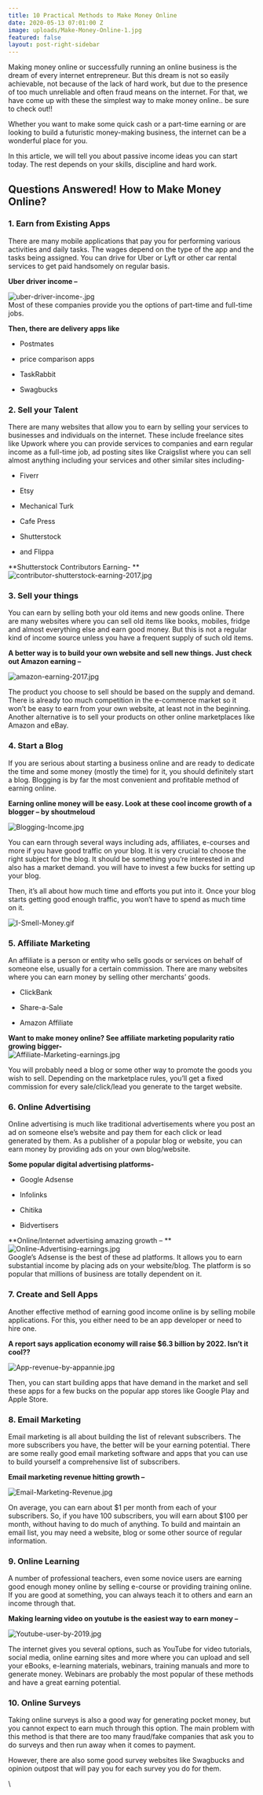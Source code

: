 ```yaml
---
title: 10 Practical Methods to Make Money Online
date: 2020-05-13 07:01:00 Z
image: uploads/Make-Money-Online-1.jpg
featured: false
layout: post-right-sidebar
---
```


Making money online or successfully running an online business is the dream of every internet entrepreneur. But this dream is not so easily achievable, not because of the lack of hard work, but due to the presence of too much unreliable and often fraud means on the internet. For that, we have come up with these the simplest way to make money online.. be sure to check out!!

Whether you want to make some quick cash or a part-time earning or are looking to build a futuristic money-making business, the internet can be a wonderful place for you.

In this article, we will tell you about passive income ideas you can start today. The rest depends on your skills, discipline and hard work.

## Questions Answered! How to Make Money Online?

### 1. Earn from Existing Apps

There are many mobile applications that pay you for performing various activities and daily tasks. The wages depend on the type of the app and the tasks being assigned. You can drive for Uber or Lyft or other car rental services to get paid handsomely on regular basis.

**Uber driver income –**

![uber-driver-income-.jpg](/uploads/uber-driver-income-.jpg)\
Most of these companies provide you the options of part-time and full-time jobs.

**Then, there are delivery apps like**

* Postmates

* price comparison apps

* TaskRabbit

* Swagbucks

### 2. Sell your Talent

There are many websites that allow you to earn by selling your services to businesses and individuals on the internet. These include freelance sites like Upwork where you can provide services to companies and earn regular income as a full-time job, ad posting sites like Craigslist where you can sell almost anything including your services and other similar sites including-

* Fiverr

* Etsy

* Mechanical Turk

* Cafe Press

* Shutterstock

* and Flippa

**Shutterstock Contributors Earning- **\
![contributor-shutterstock-earning-2017.jpg](/uploads/contributor-shutterstock-earning-2017.jpg)

### 3. Sell your things

You can earn by selling both your old items and new goods online. There are many websites where you can sell old items like books, mobiles, fridge and almost everything else and earn good money. But this is not a regular kind of income source unless you have a frequent supply of such old items.

**A better way is to build your own website and sell new things. Just check out Amazon earning –**

![amazon-earning-2017.jpg](/uploads/amazon-earning-2017.jpg)

The product you choose to sell should be based on the supply and demand. There is already too much competition in the e-commerce market so it won’t be easy to earn from your own website, at least not in the beginning. Another alternative is to sell your products on other online marketplaces like Amazon and eBay.

### 4. Start a Blog

If you are serious about starting a business online and are ready to dedicate the time and some money (mostly the time) for it, you should definitely start a blog. Blogging is by far the most convenient and profitable method of earning online.

**Earning online money will be easy. Look at these cool income growth of a blogger – by shoutmeloud**

![Blogging-Income.jpg](/uploads/Blogging-Income.jpg)

You can earn through several ways including ads, affiliates, e-courses and more if you have good traffic on your blog. It is very crucial to choose the right subject for the blog. It should be something you’re interested in and also has a market demand. you will have to invest a few bucks for setting up your blog.

Then, it’s all about how much time and efforts you put into it. Once your blog starts getting good enough traffic, you won’t have to spend as much time on it.

![I-Smell-Money.gif](/uploads/I-Smell-Money.gif)

### 5. Affiliate Marketing

An affiliate is a person or entity who sells goods or services on behalf of someone else, usually for a certain commission. There are many websites where you can earn money by selling other merchants’ goods.

* ClickBank

* Share-a-Sale

* Amazon Affiliate

**Want to make money online? See affiliate marketing popularity ratio growing bigger-**\
![Affiliate-Marketing-earnings.jpg](/uploads/Affiliate-Marketing-earnings.jpg)

You will probably need a blog or some other way to promote the goods you wish to sell. Depending on the marketplace rules, you’ll get a fixed commission for every sale/click/lead you generate to the target website.

### 6. Online Advertising

Online advertising is much like traditional advertisements where you post an ad on someone else’s website and pay them for each click or lead generated by them. As a publisher of a popular blog or website, you can earn money by providing ads on your own blog/website.

**Some popular digital advertising platforms-**

* Google Adsense

* Infolinks

* Chitika

* Bidvertisers

**Online/Internet advertising amazing growth – **\
![Online-Advertising-earnings.jpg](/uploads/Online-Advertising-earnings.jpg)\
Google’s Adsense is the best of these ad platforms. It allows you to earn substantial income by placing ads on your website/blog. The platform is so popular that millions of business are totally dependent on it.

### 7. Create and Sell Apps

Another effective method of earning good income online is by selling mobile applications. For this, you either need to be an app developer or need to hire one.

**A report says application economy will raise $6.3 billion by 2022. Isn’t it cool??**

![App-revenue-by-appannie.jpg](/uploads/App-revenue-by-appannie.jpg)

Then, you can start building apps that have demand in the market and sell these apps for a few bucks on the popular app stores like Google Play and Apple Store.

### 8. Email Marketing

Email marketing is all about building the list of relevant subscribers. The more subscribers you have, the better will be your earning potential. There are some really good email marketing software and apps that you can use to build yourself a comprehensive list of subscribers.

**Email marketing revenue hitting growth –**

![Email-Marketing-Revenue.jpg](/uploads/Email-Marketing-Revenue.jpg)

On average, you can earn about $1 per month from each of your subscribers. So, if you have 100 subscribers, you will earn about $100 per month, without having to do much of anything. To build and maintain an email list, you may need a website, blog or some other source of regular information.

### 9. Online Learning

A number of professional teachers, even some novice users are earning good enough money online by selling e-course or providing training online. If you are good at something, you can always teach it to others and earn an income through that.

**Making learning video on youtube is the easiest way to earn money –**

![Youtube-user-by-2019.jpg](/uploads/Youtube-user-by-2019.jpg)

The internet gives you several options, such as YouTube for video tutorials, social media, online earning sites and more where you can upload and sell your eBooks, e-learning materials, webinars, training manuals and more to generate money. Webinars are probably the most popular of these methods and have a great earning potential.

### 10. Online Surveys

Taking online surveys is also a good way for generating pocket money, but you cannot expect to earn much through this option. The main problem with this method is that there are too many fraud/fake companies that ask you to do surveys and then run away when it comes to payment.

However, there are also some good survey websites like Swagbucks and opinion outpost that will pay you for each survey you do for them.

\
